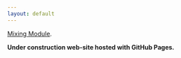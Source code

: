 ```yaml
---
layout: default
---
```



[Mixing Module](./mixing_module/index.html).


**Under construction web-site hosted with GitHub Pages.**
